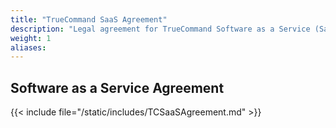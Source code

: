 ```yaml
---
title: "TrueCommand SaaS Agreement"
description: "Legal agreement for TrueCommand Software as a Service (SaaS)."
weight: 1
aliases:
---
```


## Software as a Service Agreement

{{< include file="/static/includes/TCSaaSAgreement.md" >}}
